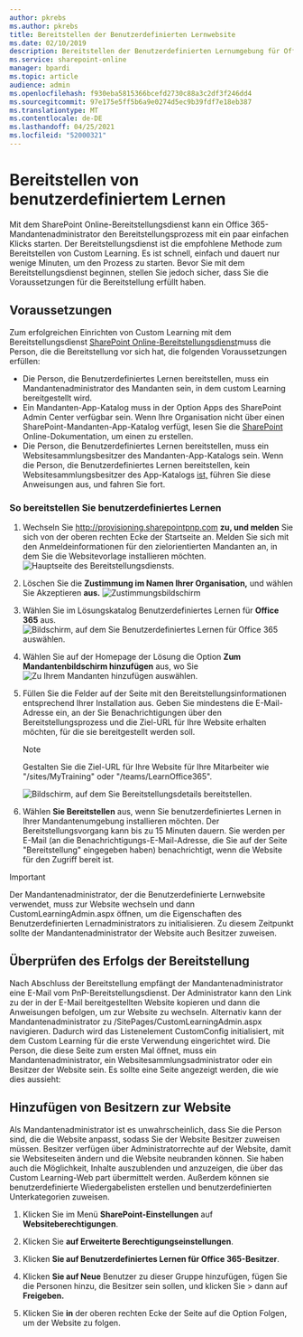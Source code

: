 ```yaml
---
author: pkrebs
ms.author: pkrebs
title: Bereitstellen der Benutzerdefinierten Lernwebsite
ms.date: 02/10/2019
description: Bereitstellen der Benutzerdefinierten Lernumgebung für Office 365-Website über das SharePoint-Bereitstellungsmodul
ms.service: sharepoint-online
manager: bpardi
ms.topic: article
audience: admin
ms.openlocfilehash: f930eba5815366bcefd2730c88a3c2df3f246dd4
ms.sourcegitcommit: 97e175e5ff5b6a9e0274d5ec9b39fdf7e18eb387
ms.translationtype: MT
ms.contentlocale: de-DE
ms.lasthandoff: 04/25/2021
ms.locfileid: "52000321"
---
```

# <a name="provision-custom-learning"></a>Bereitstellen von benutzerdefiniertem Lernen

Mit dem SharePoint Online-Bereitstellungsdienst kann ein Office 365-Mandantenadministrator den Bereitstellungsprozess mit ein paar einfachen Klicks starten. Der Bereitstellungsdienst ist die empfohlene Methode zum Bereitstellen von Custom Learning. Es ist schnell, einfach und dauert nur wenige Minuten, um den Prozess zu starten. Bevor Sie mit dem Bereitstellungsdienst beginnen, stellen Sie jedoch sicher, dass Sie die Voraussetzungen für die Bereitstellung erfüllt haben.

## <a name="prerequisites"></a>Voraussetzungen
 
Zum erfolgreichen Einrichten von Custom Learning mit dem Bereitstellungsdienst [SharePoint Online-Bereitstellungsdienst](https://provisioning.sharepointpnp.com)muss die Person, die die Bereitstellung vor sich hat, die folgenden Voraussetzungen erfüllen: 
 
- Die Person, die Benutzerdefiniertes Lernen bereitstellen, muss ein Mandantenadministrator des Mandanten sein, in dem custom Learning bereitgestellt wird.  
- Ein Mandanten-App-Katalog muss in der Option Apps des SharePoint Admin Center verfügbar sein. Wenn Ihre Organisation nicht über einen SharePoint-Mandanten-App-Katalog verfügt, lesen Sie die [SharePoint](/sharepoint/use-app-catalog) Online-Dokumentation, um einen zu erstellen.  
- Die Person, die Benutzerdefiniertes Lernen bereitstellen, muss ein Websitesammlungsbesitzer des Mandanten-App-Katalogs sein. Wenn die Person, die Benutzerdefiniertes Lernen bereitstellen, kein Websitesammlungsbesitzer des App-Katalogs [ist,](addappadmin.md) führen Sie diese Anweisungen aus, und fahren Sie fort. 

### <a name="to-provision-custom-learning"></a>So bereitstellen Sie benutzerdefiniertes Lernen

1. Wechseln Sie http://provisioning.sharepointpnp.com **zu, und melden** Sie sich von der oberen rechten Ecke der Startseite an.  Melden Sie sich mit den Anmeldeinformationen für den zielorientierten Mandanten an, in dem Sie die Websitevorlage installieren möchten.
![Hauptseite des Bereitstellungsdiensts.](media/inst_signin.png)

2. Löschen Sie die **Zustimmung im Namen Ihrer Organisation,** und wählen Sie Akzeptieren **aus.**
![Zustimmungsbildschirm](media/inst_perms.png)

3. Wählen Sie im Lösungskatalog Benutzerdefiniertes Lernen für **Office 365** aus.
![Bildschirm, auf dem Sie Benutzerdefiniertes Lernen für Office 365 auswählen.](media/inst_select.png)

4. Wählen Sie auf der Homepage der Lösung die Option **Zum Mandantenbildschirm hinzufügen** aus, wo Sie 
 ![ Zu Ihrem Mandanten hinzufügen auswählen.](media/inst_add.png)

5. Füllen Sie die Felder auf der Seite mit den Bereitstellungsinformationen entsprechend Ihrer Installation aus. Geben Sie mindestens die E-Mail-Adresse ein, an der Sie Benachrichtigungen über den Bereitstellungsprozess und die Ziel-URL für Ihre Website erhalten möchten, für die sie bereitgestellt werden soll.  
   > [!NOTE]
   > Gestalten Sie die Ziel-URL für Ihre Website für Ihre Mitarbeiter wie "/sites/MyTraining" oder "/teams/LearnOffice365".

   ![Bildschirm, auf dem Sie Bereitstellungsdetails bereitstellen.](media/inst_options.png)

6. Wählen **Sie Bereitstellen** aus, wenn Sie benutzerdefiniertes Lernen in Ihrer Mandantenumgebung installieren möchten.  Der Bereitstellungsvorgang kann bis zu 15 Minuten dauern. Sie werden per E-Mail (an die Benachrichtigungs-E-Mail-Adresse, die Sie auf der Seite "Bereitstellung" eingegeben haben) benachrichtigt, wenn die Website für den Zugriff bereit ist.

> [!IMPORTANT]
> Der Mandantenadministrator, der die Benutzerdefinierte Lernwebsite verwendet, muss zur Website wechseln und dann CustomLearningAdmin.aspx öffnen, um die Eigenschaften des Benutzerdefinierten Lernadministrators zu initialisieren. Zu diesem Zeitpunkt sollte der Mandantenadministrator der Website auch Besitzer zuweisen. 

## <a name="validate-provisioning-success"></a>Überprüfen des Erfolgs der Bereitstellung

Nach Abschluss der Bereitstellung empfängt der Mandantenadministrator eine E-Mail vom PnP-Bereitstellungsdienst. Der Administrator kann den Link zu der in der E-Mail bereitgestellten Website kopieren und dann die Anweisungen befolgen, um zur Website zu wechseln. Alternativ kann der Mandantenadministrator zu <YOUR-SITE-COLLECTION-URL>/SitePages/CustomLearningAdmin.aspx navigieren. Dadurch wird das Listenelement CustomConfig initialisiert, mit dem Custom Learning für die erste Verwendung eingerichtet wird. Die Person, die diese Seite zum ersten Mal öffnet, muss ein Mandantenadministrator, ein Websitesammlungsadministrator oder ein Besitzer der Website sein. Es sollte eine Seite angezeigt werden, die wie dies aussieht: 

## <a name="add-owners-to-site"></a>Hinzufügen von Besitzern zur Website
Als Mandantenadministrator ist es unwahrscheinlich, dass Sie die Person sind, die die Website anpasst, sodass Sie der Website Besitzer zuweisen müssen. Besitzer verfügen über Administratorrechte auf der Website, damit sie Websiteseiten ändern und die Website neubranden können. Sie haben auch die Möglichkeit, Inhalte auszublenden und anzuzeigen, die über das Custom Learning-Web part übermittelt werden. Außerdem können sie benutzerdefinierte Wiedergabelisten erstellen und benutzerdefinierten Unterkategorien zuweisen.  

1. Klicken Sie im Menü **SharePoint-Einstellungen** auf **Websiteberechtigungen**.
2. Klicken Sie **auf Erweiterte Berechtigungseinstellungen**.
3. Klicken **Sie auf Benutzerdefiniertes Lernen für Office 365-Besitzer**.
4. Klicken **Sie auf Neue** Benutzer zu dieser Gruppe hinzufügen, fügen Sie die Personen hinzu, die Besitzer sein sollen, und klicken Sie  >  dann auf **Freigeben.**

8. Klicken Sie **in** der oberen rechten Ecke der Seite auf die Option Folgen, um der Website zu folgen.  
